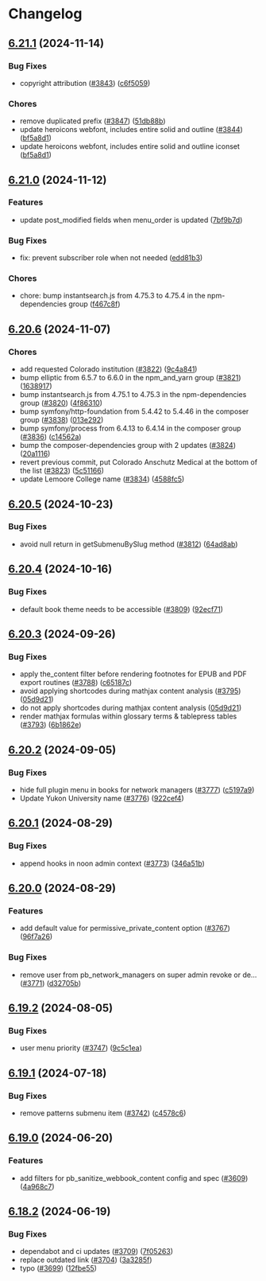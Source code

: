 # Changelog

## [6.21.1](https://github.com/pressbooks/pressbooks/compare/6.21.0...6.21.1) (2024-11-14)


### Bug Fixes

* copyright attribution ([#3843](https://github.com/pressbooks/pressbooks/issues/3843)) ([c6f5059](https://github.com/pressbooks/pressbooks/commit/c6f505968d955707a312a55c5d1fcdd3560c5117))


### Chores

* remove duplicated prefix ([#3847](https://github.com/pressbooks/pressbooks/issues/3847)) ([51db88b](https://github.com/pressbooks/pressbooks/commit/51db88b2b5009b9bb53d692ef4c5ca4e12af7cb5))
* update heroicons webfont, includes entire solid and outline ([#3844](https://github.com/pressbooks/pressbooks/issues/3844)) ([bf5a8d1](https://github.com/pressbooks/pressbooks/commit/bf5a8d1f4e7f93ce7155fb99a42e8964e2415952))
* update heroicons webfont, includes entire solid and outline iconset ([bf5a8d1](https://github.com/pressbooks/pressbooks/commit/bf5a8d1f4e7f93ce7155fb99a42e8964e2415952))

## [6.21.0](https://github.com/pressbooks/pressbooks/compare/6.20.6...6.21.0) (2024-11-12)


### Features

* update post_modified fields when menu_order is updated ([7bf9b7d](https://github.com/pressbooks/pressbooks/commit/7bf9b7da1eccf8ceab099732946c896ba02b02ba))


### Bug Fixes

* fix: prevent subscriber role when not needed ([edd81b3](https://github.com/pressbooks/pressbooks/commit/edd81b39cebd3a4a6c365d2f2ae440e224947fa8))

### Chores

* chore: bump instantsearch.js from 4.75.3 to 4.75.4 in the npm-dependencies group ([f467c8f](https://github.com/pressbooks/pressbooks/commit/f467c8fa05f8c2dcada37d46067a915a84a3ff5f))

## [6.20.6](https://github.com/pressbooks/pressbooks/compare/6.20.5...6.20.6) (2024-11-07)


### Chores

* add requested Colorado institution ([#3822](https://github.com/pressbooks/pressbooks/issues/3822)) ([9c4a841](https://github.com/pressbooks/pressbooks/commit/9c4a841c488210a9dee72e608f108e65fca0425d))
* bump elliptic from 6.5.7 to 6.6.0 in the npm_and_yarn group ([#3821](https://github.com/pressbooks/pressbooks/issues/3821)) ([1638917](https://github.com/pressbooks/pressbooks/commit/163891728c102c4038abd2ea0292d81e1bcb339b))
* bump instantsearch.js from 4.75.1 to 4.75.3 in the npm-dependencies group ([#3820](https://github.com/pressbooks/pressbooks/issues/3820)) ([4f86310](https://github.com/pressbooks/pressbooks/commit/4f86310205b5ee1b6b9c45a600116960bcb49368))
* bump symfony/http-foundation from 5.4.42 to 5.4.46 in the composer group ([#3838](https://github.com/pressbooks/pressbooks/issues/3838)) ([013e292](https://github.com/pressbooks/pressbooks/commit/013e29289b6a037e9f521bd17ee5ad809d8352ca))
* bump symfony/process from 6.4.13 to 6.4.14 in the composer group ([#3836](https://github.com/pressbooks/pressbooks/issues/3836)) ([c14562a](https://github.com/pressbooks/pressbooks/commit/c14562a46b62ec07f7bbc52376c99a470622f8c5))
* bump the composer-dependencies group with 2 updates ([#3824](https://github.com/pressbooks/pressbooks/issues/3824)) ([20a1116](https://github.com/pressbooks/pressbooks/commit/20a1116025d175d44f7f86252cf879145ed8f1b9))
* revert previous commit, put Colorado Anschutz Medical at the bottom of the list ([#3823](https://github.com/pressbooks/pressbooks/issues/3823)) ([5c51166](https://github.com/pressbooks/pressbooks/commit/5c51166d969b6fad0ff5a83f4cf139e9e900fd00))
* update Lemoore College name  ([#3834](https://github.com/pressbooks/pressbooks/issues/3834)) ([4588fc5](https://github.com/pressbooks/pressbooks/commit/4588fc59282b065e5f58c7fd87cebf2a4affbdb6))

## [6.20.5](https://github.com/pressbooks/pressbooks/compare/6.20.4...6.20.5) (2024-10-23)


### Bug Fixes

* avoid null return in getSubmenuBySlug method ([#3812](https://github.com/pressbooks/pressbooks/issues/3812)) ([64ad8ab](https://github.com/pressbooks/pressbooks/commit/64ad8ab18afe181875543faeec3e48642a07ec94))

## [6.20.4](https://github.com/pressbooks/pressbooks/compare/6.20.3...6.20.4) (2024-10-16)


### Bug Fixes

* default book theme needs to be accessible ([#3809](https://github.com/pressbooks/pressbooks/issues/3809)) ([92ecf71](https://github.com/pressbooks/pressbooks/commit/92ecf71924cebe94c18d1fb7bd52c83643bf3dfb))

## [6.20.3](https://github.com/pressbooks/pressbooks/compare/6.20.2...6.20.3) (2024-09-26)


### Bug Fixes

* apply the_content filter before rendering footnotes for EPUB and PDF export routines ([#3788](https://github.com/pressbooks/pressbooks/issues/3788)) ([c65187c](https://github.com/pressbooks/pressbooks/commit/c65187c4747faa45c73b9d64965b16cc2db83fe5))
* avoid applying shortcodes during mathjax content analysis ([#3795](https://github.com/pressbooks/pressbooks/issues/3795)) ([05d9d21](https://github.com/pressbooks/pressbooks/commit/05d9d21024794bc3c56a3efa36332ce8142a08da))
* do not apply shortcodes during mathjax content analysis ([05d9d21](https://github.com/pressbooks/pressbooks/commit/05d9d21024794bc3c56a3efa36332ce8142a08da))
* render mathjax formulas within glossary terms & tablepress tables ([#3793](https://github.com/pressbooks/pressbooks/issues/3793)) ([6b1862e](https://github.com/pressbooks/pressbooks/commit/6b1862e7289f180811b054b5ebeae5d186a27c50))

## [6.20.2](https://github.com/pressbooks/pressbooks/compare/6.20.1...6.20.2) (2024-09-05)


### Bug Fixes

* hide full plugin menu in books for network managers ([#3777](https://github.com/pressbooks/pressbooks/issues/3777)) ([c5197a9](https://github.com/pressbooks/pressbooks/commit/c5197a98f2492e9c2c68a95e9a92d5ca69b6815e))
* Update Yukon University name ([#3776](https://github.com/pressbooks/pressbooks/issues/3776)) ([922cef4](https://github.com/pressbooks/pressbooks/commit/922cef4727bee662e102a568db05987ffd45addd))

## [6.20.1](https://github.com/pressbooks/pressbooks/compare/6.20.0...6.20.1) (2024-08-29)


### Bug Fixes

* append hooks in noon admin context ([#3773](https://github.com/pressbooks/pressbooks/issues/3773)) ([346a51b](https://github.com/pressbooks/pressbooks/commit/346a51b5fbfa8054983222f56f6b83169f03bd01))

## [6.20.0](https://github.com/pressbooks/pressbooks/compare/6.19.2...6.20.0) (2024-08-29)


### Features

* add default value for permissive_private_content option ([#3767](https://github.com/pressbooks/pressbooks/issues/3767)) ([96f7a26](https://github.com/pressbooks/pressbooks/commit/96f7a263a55a4a6df625ed847edbf93c5bf5fa6e))


### Bug Fixes

* remove user from pb_network_managers on super admin revoke or de… ([#3771](https://github.com/pressbooks/pressbooks/issues/3771)) ([d32705b](https://github.com/pressbooks/pressbooks/commit/d32705b6c901dfb1f10df01f8ec66844349d98f3))

## [6.19.2](https://github.com/pressbooks/pressbooks/compare/6.19.1...6.19.2) (2024-08-05)


### Bug Fixes

* user menu priority ([#3747](https://github.com/pressbooks/pressbooks/issues/3747)) ([9c5c1ea](https://github.com/pressbooks/pressbooks/commit/9c5c1ea42abfc413757d22f6c8cc346b46a8820c))

## [6.19.1](https://github.com/pressbooks/pressbooks/compare/6.19.0...6.19.1) (2024-07-18)


### Bug Fixes

* remove patterns submenu item ([#3742](https://github.com/pressbooks/pressbooks/issues/3742)) ([c4578c6](https://github.com/pressbooks/pressbooks/commit/c4578c6f1c0af0d97fc35e121ca25e58329f8fdd))

## [6.19.0](https://github.com/pressbooks/pressbooks/compare/6.18.2...6.19.0) (2024-06-20)


### Features

* add filters for pb_sanitize_webbook_content config and spec ([#3609](https://github.com/pressbooks/pressbooks/issues/3609)) ([4a968c7](https://github.com/pressbooks/pressbooks/commit/4a968c77fa786f97af5b9894cd8d47bd28b049cd))

## [6.18.2](https://github.com/pressbooks/pressbooks/compare/6.18.1...6.18.2) (2024-06-19)


### Bug Fixes

* dependabot and ci updates ([#3709](https://github.com/pressbooks/pressbooks/issues/3709)) ([7f05263](https://github.com/pressbooks/pressbooks/commit/7f05263b63f33a26a73501255916eca5d0390bcb))
* replace outdated link ([#3704](https://github.com/pressbooks/pressbooks/issues/3704)) ([3a3285f](https://github.com/pressbooks/pressbooks/commit/3a3285f118df55bb6ca3e1c232218ab632131dd8))
* typo ([#3699](https://github.com/pressbooks/pressbooks/issues/3699)) ([12fbe55](https://github.com/pressbooks/pressbooks/commit/12fbe558efd06cf1cb14fd347af222b4d101a246))
